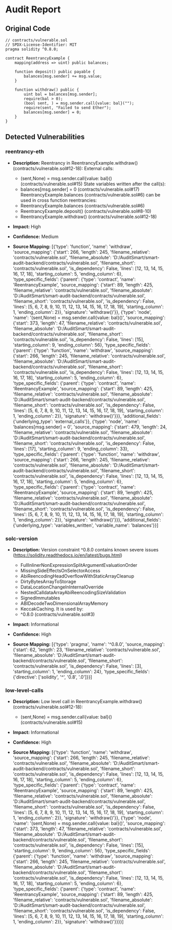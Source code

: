 # Audit Report

## Original Code

```solidity
// contracts/vulnerable.sol
// SPDX-License-Identifier: MIT
pragma solidity ^0.8.0;

contract ReentrancyExample {
    mapping(address => uint) public balances;

    function deposit() public payable {
        balances[msg.sender] += msg.value;
    }

    function withdraw() public {
        uint bal = balances[msg.sender];
        require(bal > 0);
        (bool sent, ) = msg.sender.call{value: bal}("");
        require(sent, "Failed to send Ether");
        balances[msg.sender] = 0;
    }
}

```

## Detected Vulnerabilities

### reentrancy-eth

- **Description:** Reentrancy in ReentrancyExample.withdraw() (contracts/vulnerable.sol#12-18):
	External calls:
	- (sent,None) = msg.sender.call{value: bal}() (contracts/vulnerable.sol#15)
	State variables written after the call(s):
	- balances[msg.sender] = 0 (contracts/vulnerable.sol#17)
	ReentrancyExample.balances (contracts/vulnerable.sol#6) can be used in cross function reentrancies:
	- ReentrancyExample.balances (contracts/vulnerable.sol#6)
	- ReentrancyExample.deposit() (contracts/vulnerable.sol#8-10)
	- ReentrancyExample.withdraw() (contracts/vulnerable.sol#12-18)

- **Impact:** High
- **Confidence:** Medium
- **Source Mapping:** [{'type': 'function', 'name': 'withdraw', 'source_mapping': {'start': 266, 'length': 245, 'filename_relative': 'contracts/vulnerable.sol', 'filename_absolute': 'D:/AuditSmart/smart-audit-backend/contracts/vulnerable.sol', 'filename_short': 'contracts/vulnerable.sol', 'is_dependency': False, 'lines': [12, 13, 14, 15, 16, 17, 18], 'starting_column': 5, 'ending_column': 6}, 'type_specific_fields': {'parent': {'type': 'contract', 'name': 'ReentrancyExample', 'source_mapping': {'start': 89, 'length': 425, 'filename_relative': 'contracts/vulnerable.sol', 'filename_absolute': 'D:/AuditSmart/smart-audit-backend/contracts/vulnerable.sol', 'filename_short': 'contracts/vulnerable.sol', 'is_dependency': False, 'lines': [5, 6, 7, 8, 9, 10, 11, 12, 13, 14, 15, 16, 17, 18, 19], 'starting_column': 1, 'ending_column': 2}}, 'signature': 'withdraw()'}}, {'type': 'node', 'name': '(sent,None) = msg.sender.call{value: bal}()', 'source_mapping': {'start': 373, 'length': 47, 'filename_relative': 'contracts/vulnerable.sol', 'filename_absolute': 'D:/AuditSmart/smart-audit-backend/contracts/vulnerable.sol', 'filename_short': 'contracts/vulnerable.sol', 'is_dependency': False, 'lines': [15], 'starting_column': 9, 'ending_column': 56}, 'type_specific_fields': {'parent': {'type': 'function', 'name': 'withdraw', 'source_mapping': {'start': 266, 'length': 245, 'filename_relative': 'contracts/vulnerable.sol', 'filename_absolute': 'D:/AuditSmart/smart-audit-backend/contracts/vulnerable.sol', 'filename_short': 'contracts/vulnerable.sol', 'is_dependency': False, 'lines': [12, 13, 14, 15, 16, 17, 18], 'starting_column': 5, 'ending_column': 6}, 'type_specific_fields': {'parent': {'type': 'contract', 'name': 'ReentrancyExample', 'source_mapping': {'start': 89, 'length': 425, 'filename_relative': 'contracts/vulnerable.sol', 'filename_absolute': 'D:/AuditSmart/smart-audit-backend/contracts/vulnerable.sol', 'filename_short': 'contracts/vulnerable.sol', 'is_dependency': False, 'lines': [5, 6, 7, 8, 9, 10, 11, 12, 13, 14, 15, 16, 17, 18, 19], 'starting_column': 1, 'ending_column': 2}}, 'signature': 'withdraw()'}}}, 'additional_fields': {'underlying_type': 'external_calls'}}, {'type': 'node', 'name': 'balances[msg.sender] = 0', 'source_mapping': {'start': 479, 'length': 24, 'filename_relative': 'contracts/vulnerable.sol', 'filename_absolute': 'D:/AuditSmart/smart-audit-backend/contracts/vulnerable.sol', 'filename_short': 'contracts/vulnerable.sol', 'is_dependency': False, 'lines': [17], 'starting_column': 9, 'ending_column': 33}, 'type_specific_fields': {'parent': {'type': 'function', 'name': 'withdraw', 'source_mapping': {'start': 266, 'length': 245, 'filename_relative': 'contracts/vulnerable.sol', 'filename_absolute': 'D:/AuditSmart/smart-audit-backend/contracts/vulnerable.sol', 'filename_short': 'contracts/vulnerable.sol', 'is_dependency': False, 'lines': [12, 13, 14, 15, 16, 17, 18], 'starting_column': 5, 'ending_column': 6}, 'type_specific_fields': {'parent': {'type': 'contract', 'name': 'ReentrancyExample', 'source_mapping': {'start': 89, 'length': 425, 'filename_relative': 'contracts/vulnerable.sol', 'filename_absolute': 'D:/AuditSmart/smart-audit-backend/contracts/vulnerable.sol', 'filename_short': 'contracts/vulnerable.sol', 'is_dependency': False, 'lines': [5, 6, 7, 8, 9, 10, 11, 12, 13, 14, 15, 16, 17, 18, 19], 'starting_column': 1, 'ending_column': 2}}, 'signature': 'withdraw()'}}}, 'additional_fields': {'underlying_type': 'variables_written', 'variable_name': 'balances'}}]


### solc-version

- **Description:** Version constraint ^0.8.0 contains known severe issues (https://solidity.readthedocs.io/en/latest/bugs.html)
	- FullInlinerNonExpressionSplitArgumentEvaluationOrder
	- MissingSideEffectsOnSelectorAccess
	- AbiReencodingHeadOverflowWithStaticArrayCleanup
	- DirtyBytesArrayToStorage
	- DataLocationChangeInInternalOverride
	- NestedCalldataArrayAbiReencodingSizeValidation
	- SignedImmutables
	- ABIDecodeTwoDimensionalArrayMemory
	- KeccakCaching.
It is used by:
	- ^0.8.0 (contracts/vulnerable.sol#3)

- **Impact:** Informational
- **Confidence:** High
- **Source Mapping:** [{'type': 'pragma', 'name': '^0.8.0', 'source_mapping': {'start': 62, 'length': 23, 'filename_relative': 'contracts/vulnerable.sol', 'filename_absolute': 'D:/AuditSmart/smart-audit-backend/contracts/vulnerable.sol', 'filename_short': 'contracts/vulnerable.sol', 'is_dependency': False, 'lines': [3], 'starting_column': 1, 'ending_column': 24}, 'type_specific_fields': {'directive': ['solidity', '^', '0.8', '.0']}}]


### low-level-calls

- **Description:** Low level call in ReentrancyExample.withdraw() (contracts/vulnerable.sol#12-18):
	- (sent,None) = msg.sender.call{value: bal}() (contracts/vulnerable.sol#15)

- **Impact:** Informational
- **Confidence:** High
- **Source Mapping:** [{'type': 'function', 'name': 'withdraw', 'source_mapping': {'start': 266, 'length': 245, 'filename_relative': 'contracts/vulnerable.sol', 'filename_absolute': 'D:/AuditSmart/smart-audit-backend/contracts/vulnerable.sol', 'filename_short': 'contracts/vulnerable.sol', 'is_dependency': False, 'lines': [12, 13, 14, 15, 16, 17, 18], 'starting_column': 5, 'ending_column': 6}, 'type_specific_fields': {'parent': {'type': 'contract', 'name': 'ReentrancyExample', 'source_mapping': {'start': 89, 'length': 425, 'filename_relative': 'contracts/vulnerable.sol', 'filename_absolute': 'D:/AuditSmart/smart-audit-backend/contracts/vulnerable.sol', 'filename_short': 'contracts/vulnerable.sol', 'is_dependency': False, 'lines': [5, 6, 7, 8, 9, 10, 11, 12, 13, 14, 15, 16, 17, 18, 19], 'starting_column': 1, 'ending_column': 2}}, 'signature': 'withdraw()'}}, {'type': 'node', 'name': '(sent,None) = msg.sender.call{value: bal}()', 'source_mapping': {'start': 373, 'length': 47, 'filename_relative': 'contracts/vulnerable.sol', 'filename_absolute': 'D:/AuditSmart/smart-audit-backend/contracts/vulnerable.sol', 'filename_short': 'contracts/vulnerable.sol', 'is_dependency': False, 'lines': [15], 'starting_column': 9, 'ending_column': 56}, 'type_specific_fields': {'parent': {'type': 'function', 'name': 'withdraw', 'source_mapping': {'start': 266, 'length': 245, 'filename_relative': 'contracts/vulnerable.sol', 'filename_absolute': 'D:/AuditSmart/smart-audit-backend/contracts/vulnerable.sol', 'filename_short': 'contracts/vulnerable.sol', 'is_dependency': False, 'lines': [12, 13, 14, 15, 16, 17, 18], 'starting_column': 5, 'ending_column': 6}, 'type_specific_fields': {'parent': {'type': 'contract', 'name': 'ReentrancyExample', 'source_mapping': {'start': 89, 'length': 425, 'filename_relative': 'contracts/vulnerable.sol', 'filename_absolute': 'D:/AuditSmart/smart-audit-backend/contracts/vulnerable.sol', 'filename_short': 'contracts/vulnerable.sol', 'is_dependency': False, 'lines': [5, 6, 7, 8, 9, 10, 11, 12, 13, 14, 15, 16, 17, 18, 19], 'starting_column': 1, 'ending_column': 2}}, 'signature': 'withdraw()'}}}}]

